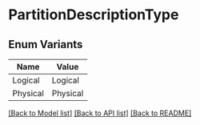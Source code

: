 # PartitionDescriptionType

## Enum Variants

| Name | Value |
|---- | -----|
| Logical | Logical |
| Physical | Physical |


[[Back to Model list]](../README.md#documentation-for-models) [[Back to API list]](../README.md#documentation-for-api-endpoints) [[Back to README]](../README.md)


